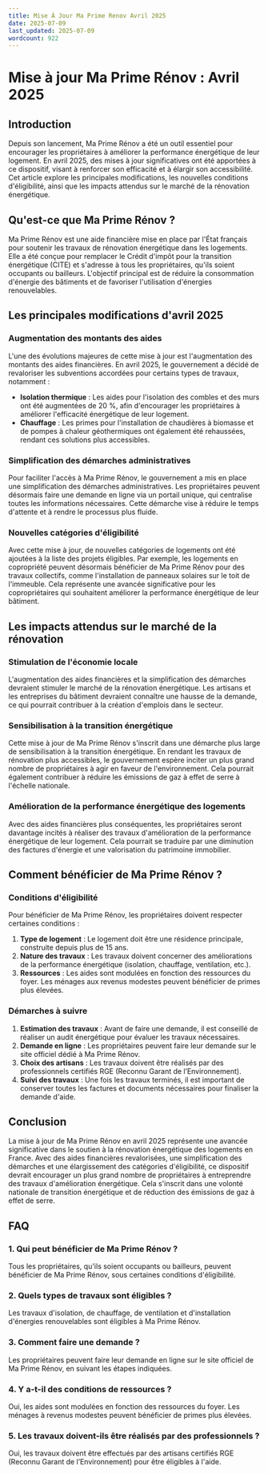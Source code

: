 ```yaml
---
title: Mise À Jour Ma Prime Renov Avril 2025
date: 2025-07-09
last_updated: 2025-07-09
wordcount: 922
---
```


# Mise à jour Ma Prime Rénov : Avril 2025

## Introduction

Depuis son lancement, Ma Prime Rénov a été un outil essentiel pour encourager les propriétaires à améliorer la performance énergétique de leur logement. En avril 2025, des mises à jour significatives ont été apportées à ce dispositif, visant à renforcer son efficacité et à élargir son accessibilité. Cet article explore les principales modifications, les nouvelles conditions d'éligibilité, ainsi que les impacts attendus sur le marché de la rénovation énergétique.

## Qu'est-ce que Ma Prime Rénov ?

Ma Prime Rénov est une aide financière mise en place par l'État français pour soutenir les travaux de rénovation énergétique dans les logements. Elle a été conçue pour remplacer le Crédit d'impôt pour la transition énergétique (CITE) et s'adresse à tous les propriétaires, qu'ils soient occupants ou bailleurs. L'objectif principal est de réduire la consommation d'énergie des bâtiments et de favoriser l'utilisation d'énergies renouvelables.

## Les principales modifications d'avril 2025

### Augmentation des montants des aides

L'une des évolutions majeures de cette mise à jour est l'augmentation des montants des aides financières. En avril 2025, le gouvernement a décidé de revaloriser les subventions accordées pour certains types de travaux, notamment :

- **Isolation thermique** : Les aides pour l'isolation des combles et des murs ont été augmentées de 20 %, afin d'encourager les propriétaires à améliorer l'efficacité énergétique de leur logement.
- **Chauffage** : Les primes pour l'installation de chaudières à biomasse et de pompes à chaleur géothermiques ont également été rehaussées, rendant ces solutions plus accessibles.

### Simplification des démarches administratives

Pour faciliter l'accès à Ma Prime Rénov, le gouvernement a mis en place une simplification des démarches administratives. Les propriétaires peuvent désormais faire une demande en ligne via un portail unique, qui centralise toutes les informations nécessaires. Cette démarche vise à réduire le temps d'attente et à rendre le processus plus fluide.

### Nouvelles catégories d'éligibilité

Avec cette mise à jour, de nouvelles catégories de logements ont été ajoutées à la liste des projets éligibles. Par exemple, les logements en copropriété peuvent désormais bénéficier de Ma Prime Rénov pour des travaux collectifs, comme l'installation de panneaux solaires sur le toit de l'immeuble. Cela représente une avancée significative pour les copropriétaires qui souhaitent améliorer la performance énergétique de leur bâtiment.

## Les impacts attendus sur le marché de la rénovation

### Stimulation de l'économie locale

L'augmentation des aides financières et la simplification des démarches devraient stimuler le marché de la rénovation énergétique. Les artisans et les entreprises du bâtiment devraient connaître une hausse de la demande, ce qui pourrait contribuer à la création d'emplois dans le secteur.

### Sensibilisation à la transition énergétique

Cette mise à jour de Ma Prime Rénov s'inscrit dans une démarche plus large de sensibilisation à la transition énergétique. En rendant les travaux de rénovation plus accessibles, le gouvernement espère inciter un plus grand nombre de propriétaires à agir en faveur de l'environnement. Cela pourrait également contribuer à réduire les émissions de gaz à effet de serre à l'échelle nationale.

### Amélioration de la performance énergétique des logements

Avec des aides financières plus conséquentes, les propriétaires seront davantage incités à réaliser des travaux d'amélioration de la performance énergétique de leur logement. Cela pourrait se traduire par une diminution des factures d'énergie et une valorisation du patrimoine immobilier.

## Comment bénéficier de Ma Prime Rénov ?

### Conditions d'éligibilité

Pour bénéficier de Ma Prime Rénov, les propriétaires doivent respecter certaines conditions :

1. **Type de logement** : Le logement doit être une résidence principale, construite depuis plus de 15 ans.
2. **Nature des travaux** : Les travaux doivent concerner des améliorations de la performance énergétique (isolation, chauffage, ventilation, etc.).
3. **Ressources** : Les aides sont modulées en fonction des ressources du foyer. Les ménages aux revenus modestes peuvent bénéficier de primes plus élevées.

### Démarches à suivre

1. **Estimation des travaux** : Avant de faire une demande, il est conseillé de réaliser un audit énergétique pour évaluer les travaux nécessaires.
2. **Demande en ligne** : Les propriétaires peuvent faire leur demande sur le site officiel dédié à Ma Prime Rénov.
3. **Choix des artisans** : Les travaux doivent être réalisés par des professionnels certifiés RGE (Reconnu Garant de l’Environnement).
4. **Suivi des travaux** : Une fois les travaux terminés, il est important de conserver toutes les factures et documents nécessaires pour finaliser la demande d'aide.

## Conclusion

La mise à jour de Ma Prime Rénov en avril 2025 représente une avancée significative dans le soutien à la rénovation énergétique des logements en France. Avec des aides financières revalorisées, une simplification des démarches et une élargissement des catégories d'éligibilité, ce dispositif devrait encourager un plus grand nombre de propriétaires à entreprendre des travaux d'amélioration énergétique. Cela s'inscrit dans une volonté nationale de transition énergétique et de réduction des émissions de gaz à effet de serre.

## FAQ

### 1. Qui peut bénéficier de Ma Prime Rénov ?

Tous les propriétaires, qu'ils soient occupants ou bailleurs, peuvent bénéficier de Ma Prime Rénov, sous certaines conditions d'éligibilité.

### 2. Quels types de travaux sont éligibles ?

Les travaux d'isolation, de chauffage, de ventilation et d'installation d'énergies renouvelables sont éligibles à Ma Prime Rénov.

### 3. Comment faire une demande ?

Les propriétaires peuvent faire leur demande en ligne sur le site officiel de Ma Prime Rénov, en suivant les étapes indiquées.

### 4. Y a-t-il des conditions de ressources ?

Oui, les aides sont modulées en fonction des ressources du foyer. Les ménages à revenus modestes peuvent bénéficier de primes plus élevées.

### 5. Les travaux doivent-ils être réalisés par des professionnels ?

Oui, les travaux doivent être effectués par des artisans certifiés RGE (Reconnu Garant de l’Environnement) pour être éligibles à l'aide.